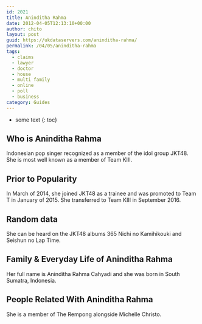 ```yaml
---
id: 2021
title: Aninditha Rahma
date: 2012-04-05T12:13:10+00:00
author: chito
layout: post
guid: https://ukdataservers.com/aninditha-rahma/
permalink: /04/05/aninditha-rahma
tags:
  - claims
  - lawyer
  - doctor
  - house
  - multi family
  - online
  - poll
  - business
category: Guides
---
```


* some text
{: toc}


## Who is  Aninditha Rahma
                  
                  
                  
Indonesian pop singer recognized as a member of the idol group JKT48. She is most well known as a member of Team KIII.
                  
                
                
                
## Prior to Popularity 
                  
                  
                  
In March of 2014, she joined JKT48 as a trainee and was promoted to Team T in January of 2015. She transferred to Team KIII in September 2016.
                  
                
                
                
## Random data 
                  
                  
                  
She can be heard on the JKT48 albums 365 Nichi no Kamihikouki and Seishun no Lap Time.
                  
                
                
                
## Family & Everyday Life of Aninditha Rahma
                  
                  
                  
Her full name is Aninditha Rahma Cahyadi and she was born in South Sumatra, Indonesia.
                  
                
                
                
## People Related With  Aninditha Rahma
                  
                  
                  
She is a member of The Rempong alongside Michelle Christo.
                  
                
              
            
          
          
          
    
    
  
